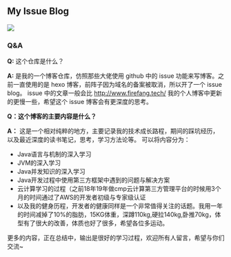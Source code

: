 ## My Issue Blog

![](https://xuyanxin-blog-bucket.oss-cn-beijing.aliyuncs.com/blog/20200404153026.png)

### Q&A

**Q:** 这个仓库是什么？

**A:** 是我的一个博客仓库，仿照那些大佬使用 github 中的 issue 功能来写博客。之前一直使用的是 hexo 博客，前阵子因为域名的备案被取消，所以开了一个 issue blog。 issue 中的文章一般会比 http://www.firefang.tech/ 我的个人博客中更新的更慢一些，希望这个 issue 博客会有更深度的思考。



**Q：这个博客的主要内容是什么？**

**A：**  这是一个相对纯粹的地方，主要记录我的技术成长路程，期间的踩坑经历，以及最近深度的读书笔记，思考，学习方法论等。 可以将内容分为：

- Java语言与机制的深入学习
- JVM的深入学习
- Java并发知识的深入学习
- Java开发过程中使用第三方框架中遇到的问题与解决方案
- 云计算学习的过程（之前18年19年做cmp云计算第三方管理平台的时候用3个月的时间通过了AWS的开发者初级与专家级认证
- 以及我的健身历程，开发者的健康同样是一个非常值得关注的话题。我用一年的时间减掉了10%的脂肪，15KG体重，深蹲110kg,硬拉140kg,卧推70kg，体型有了很大的改善，体质也好了很多，希望各位多运动。

更多的内容，正在总结中，输出是很好的学习过程，欢迎所有人留言，希望与你们交流~

